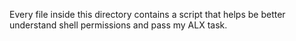 Every file inside this directory contains a script that helps be better understand shell permissions and pass my ALX task.
